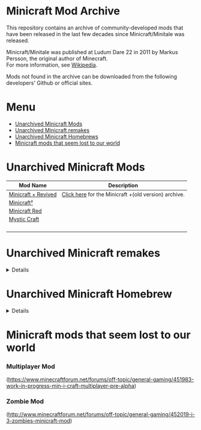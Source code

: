 
# Minicraft Mod Archive

This repository contains an archive of community-developed mods that have been released in the last few decades since Minicraft/Minitale was released.  
  
Minicraft/Minitale was published at Ludum Dare 22 in 2011 by Markus Persson, the original author of Minecraft.  
For more information, see [Wikipedia](https://en.wikipedia.org/wiki/Minicraft).  

Mods not found in the archive can be downloaded from the following developers' Github or official sites.  

# Menu  
* [Unarchived Minicraft Mods](https://github.com/FurnishedChunk/Minicraft-Mod-Archives/tree/master?tab=readme-ov-file#unarchived-minicraft-mods)
* [Unarchived Minicraft remakes](https://github.com/FurnishedChunk/Minicraft-Mod-Archives/tree/master?tab=readme-ov-file#unarchived-minicraft-remakes)  
* [Unarchived Minicraft Homebrews](https://github.com/FurnishedChunk/Minicraft-Mod-Archives/tree/master?tab=readme-ov-file#unarchived-minicraft-homebrew)
* [Minicraft mods that seem lost to our world](https://github.com/FurnishedChunk/Minicraft-Mod-Archives/tree/master?tab=readme-ov-file#minicraft-mods-that-seem-lost-to-our-world)

# Unarchived Minicraft Mods  


| Mod Name | Description |
| ---- | ---- |
| <summary>[Minicraft + Revived](https://github.com/MinicraftPlus/minicraft-plus-revived)</summary> | [Click here](https://github.com/FurnishedChunk/Minicraft-Mod-Archives/tree/master/Minicraft%20Mods/Minicraft%20Plus) for the Minicraft +(old version) archive. ||
| <summary>[Minicraft²](https://github.com/pelletsstarPL/Minicraft-squared)</summary>| |
| <summary>[Minicraft Red](https://github.com/itayfeder/Minicraft-Red)</summary> |  |
| <summary>[Mystic Craft](https://gc2k4-studio.itch.io/mysticcraft)</summary> |  | 
|  |  |
|  |  |
|  |  |
|  |  |


<p>


# Unarchived Minicraft remakes


<details>

| Game Name | Description |
| ---- | ---- |
| <summary>[Microcraft](https://github.com/jdah/microcraft)</summary> |  |
| <img src="https://github.com/jdah/microcraft/blob/master/screen.png" width="50%">|  |
| <summary>[UnityCraft](https://github.com/maxkratt/unitycraft/)</summary> |  |
| <img src="https://github.com/FurnishedChunk/Minicraft-Mod-Archives/blob/master/readme_shot/unitycraft.png" width="50%"> | |
| <summary>[Minitek](https://github.com/hollowshiroyuki/minitek)</summary> |  |
| <img src="https://github.com/hollowshiroyuki/minitek/blob/master/screenshots/game.png" width="50%"> | |
//|  |  | <img src=".png" width="50%"> |
 
</details>

# Unarchived Minicraft Homebrew
<details>

### <summary>[Minicraft DS Edition](https://github.com/ArthurCose/Minicraft-DS-Edition/)</summary>  
![MinicraftDSEdition](https://github.com/ArthurCose/Minicraft-DS-Edition/raw/master/screenshots/crafting.png)   

### <summary>[Minicraft for GBA](https://github.com/Vulcalien/minicraft-gba)</summary>  
![Minicraft for GBA](https://github.com/FurnishedChunk/Minicraft-Mod-Archives/blob/master/readme_shot/minicraftforgba.png)  

### <summary>[Minicraft PSP](https://github.com/konchunas/minicraft-psp)</summary>  
![minicraftpsp](https://github.com/FurnishedChunk/Minicraft-Mod-Archives/blob/master/readme_shot/minicraftpsp.png)

### <summary>[gbcraft](https://github.com/itIsBrando/gbcraft)</summary>  
![gbcraft](https://github.com/itIsBrando/gbcraft/blob/main/screenshots/house.png)  
</details>
<p>

# Minicraft mods that seem lost to our world

<detail>

### <summary>Multiplayer Mod</summary>
(https://www.minecraftforum.net/forums/off-topic/general-gaming/451983-work-in-progress-min-i-craft-multiplayer-pre-alpha)

</detail>
<p>

<detail>

### <summary>Zombie Mod</summary>
(http://www.minecraftforum.net/forums/off-topic/general-gaming/452019-i-3-zombies-minicraft-mod)
  
</detail>
<p>
